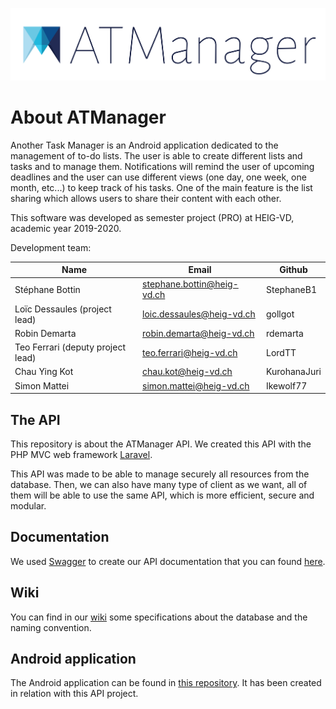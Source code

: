 ![alt text](public/atm_logo_text.png)

# About ATManager

Another Task Manager is an Android application dedicated to the management of to-do lists. The user is able to create different lists and tasks and to manage them. Notifications will remind the user of upcoming deadlines and the user can use different views (one day, one week, one month, etc...) to keep track of his tasks. One of the main feature is the list sharing which allows users to share their content with each other.

This software was developed as semester project (PRO) at HEIG-VD, academic year 2019-2020.

Development team:

| Name                                 | Email                        | Github      |
|--------------------------------------|------------------------------|-------------|
| Stéphane Bottin                      | stephane.bottin@heig-vd.ch   | StephaneB1  |
| Loïc Dessaules (project lead)        | loic.dessaules@heig-vd.ch    | gollgot     |
| Robin Demarta                        | robin.demarta@heig-vd.ch     | rdemarta    |
| Teo Ferrari (deputy project lead)    | teo.ferrari@heig-vd.ch       | LordTT      |
| Chau Ying Kot                        | chau.kot@heig-vd.ch          | KurohanaJuri|
| Simon Mattei                         | simon.mattei@heig-vd.ch      | Ikewolf77   |

## The API
This repository is about the ATManager API. We created this API with the PHP MVC web framework [Laravel](https://laravel.com/).

This API was made to be able to manage securely all resources from the database. Then, we can also have many type of client as we want, all of them
will be able to use the same API, which is more efficient, secure and modular.

## Documentation 
We used [Swagger](https://swagger.io/) to create our API documentation that you can found [here](https://atmanager.gollgot.app/swagger/). 

## Wiki 
You can find in our [wiki](https://github.com/ATManagerPRO/heigvd-pro-b-01-api/wiki/Data-specifications) some specifications about 
the database and the naming convention.

## Android application
The Android application can be found in [this repository](https://github.com/ATManagerPRO/heigvd-pro-b-01). It has been created in relation with this API project.


